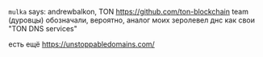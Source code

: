 `‎mulka‎` says: andrewbalkon, TON https://github.com/ton-blockchain team (дуровцы) обозначали, вероятно, аналог моих зеролевел днс как свои "TON DNS services"

есть ещё https://unstoppabledomains.com/
